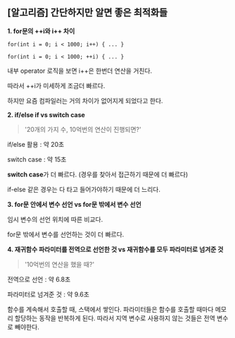 ## [알고리즘] 간단하지만 알면 좋은 최적화들

**1. for문의 ++i와 i++ 차이**

```
for(int i = 0; i < 1000; i++) { ... } 

for(int i = 0; i < 1000; ++i) { ... }
```

내부 operator 로직을 보면 i++은 한번더 연산을 거친다.

따라서 ++i가 미세하게 조금더 빠르다.

하지만 요즘 컴파일러는 거의 차이가 없어지게 되었다고 한다.

  

**2. if/else if vs switch case**

> '20개의 가지 수, 10억번의 연산이 진행되면?' 

if/else 활용 : 약 20초

switch case : 약 15초

 

**switch case**가 더 빠르다. (경우를 찾아서 접근하기 때문에 더 빠르다)

if-else 같은 경우는 다 타고 들어가야하기 때문에 더 느리다.

  

**3. for문 안에서 변수 선언 vs for문 밖에서 변수 선언** 

임시 변수의 선언 위치에 따른 비교다.

for문 밖에서 변수를 선언하는 것이 더 빠르다.

 

 

**4. 재귀함수 파라미터를 전역으로 선언한 것 vs 재귀함수를 모두 파라미터로 넘겨준 것**

> '10억번의 연산을 했을 때?' 

전역으로 선언 : 약 6.8초

파라미터로 넘겨준 것 : 약 9.6초

 

함수를 계속해서 호출할 때, 스택에서 쌓인다. 파라미터들은 함수를 호출할 때마다 메모리 할당하는 동작을 반복하게 된다. 따라서 지역 변수로 사용하지 않는 것들은 전역 변수로 빼야한다.
